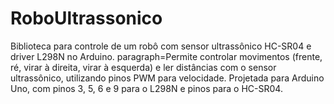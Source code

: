 # RoboUltrassonico
Biblioteca para controle de um robô com sensor ultrassônico HC-SR04 e driver L298N no Arduino. paragraph=Permite controlar movimentos (frente, ré, virar à direita, virar à esquerda) e ler distâncias com o sensor ultrassônico, utilizando pinos PWM para velocidade. Projetada para Arduino Uno, com pinos 3, 5, 6 e 9 para o L298N e pinos para o HC-SR04.
